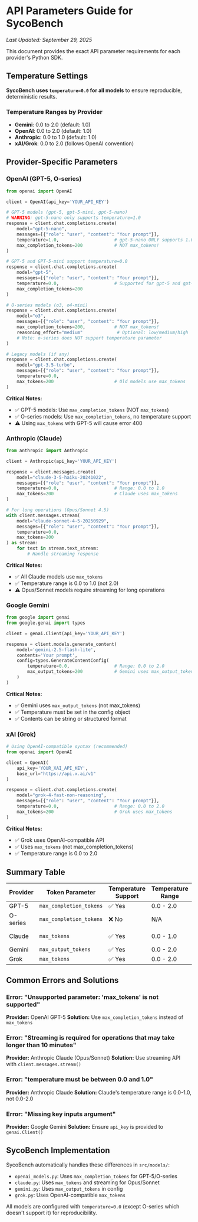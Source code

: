 # API Parameters Guide for SycoBench

*Last Updated: September 29, 2025*

This document provides the exact API parameter requirements for each provider's Python SDK.

## Temperature Settings

**SycoBench uses `temperature=0.0` for all models** to ensure reproducible, deterministic results.

### Temperature Ranges by Provider
- **Gemini**: 0.0 to 2.0 (default: 1.0)
- **OpenAI**: 0.0 to 2.0 (default: 1.0)
- **Anthropic**: 0.0 to 1.0 (default: 1.0)
- **xAI/Grok**: 0.0 to 2.0 (follows OpenAI convention)

## Provider-Specific Parameters

### OpenAI (GPT-5, O-series)

```python
from openai import OpenAI

client = OpenAI(api_key='YOUR_API_KEY')

# GPT-5 models (gpt-5, gpt-5-mini, gpt-5-nano)
# WARNING: gpt-5-nano only supports temperature=1.0
response = client.chat.completions.create(
    model="gpt-5-nano",
    messages=[{"role": "user", "content": "Your prompt"}],
    temperature=1.0,                     # gpt-5-nano ONLY supports 1.0!
    max_completion_tokens=200            # NOT max_tokens!
)

# GPT-5 and GPT-5-mini support temperature=0.0
response = client.chat.completions.create(
    model="gpt-5",
    messages=[{"role": "user", "content": "Your prompt"}],
    temperature=0.0,                     # Supported for gpt-5 and gpt-5-mini
    max_completion_tokens=200
)

# O-series models (o3, o4-mini)
response = client.chat.completions.create(
    model="o3",
    messages=[{"role": "user", "content": "Your prompt"}],
    max_completion_tokens=200,           # NOT max_tokens!
    reasoning_effort="medium"             # Optional: low/medium/high
    # Note: o-series does NOT support temperature parameter
)

# Legacy models (if any)
response = client.chat.completions.create(
    model="gpt-3.5-turbo",
    messages=[{"role": "user", "content": "Your prompt"}],
    temperature=0.0,
    max_tokens=200                       # Old models use max_tokens
)
```

**Critical Notes:**
- ✅ GPT-5 models: Use `max_completion_tokens` (NOT `max_tokens`)
- ✅ O-series models: Use `max_completion_tokens`, no temperature support
- ⚠️ Using `max_tokens` with GPT-5 will cause error 400

### Anthropic (Claude)

```python
from anthropic import Anthropic

client = Anthropic(api_key='YOUR_API_KEY')

response = client.messages.create(
    model="claude-3-5-haiku-20241022",
    messages=[{"role": "user", "content": "Your prompt"}],
    temperature=0.0,                     # Range: 0.0 to 1.0
    max_tokens=200                       # Claude uses max_tokens
)

# For long operations (Opus/Sonnet 4.5)
with client.messages.stream(
    model="claude-sonnet-4-5-20250929",
    messages=[{"role": "user", "content": "Your prompt"}],
    temperature=0.0,
    max_tokens=200
) as stream:
    for text in stream.text_stream:
        # Handle streaming response
```

**Critical Notes:**
- ✅ All Claude models use `max_tokens`
- ✅ Temperature range is 0.0 to 1.0 (not 2.0)
- ⚠️ Opus/Sonnet models require streaming for long operations

### Google Gemini

```python
from google import genai
from google.genai import types

client = genai.Client(api_key='YOUR_API_KEY')

response = client.models.generate_content(
    model='gemini-2.5-flash-lite',
    contents='Your prompt',
    config=types.GenerateContentConfig(
        temperature=0.0,                 # Range: 0.0 to 2.0
        max_output_tokens=200            # Gemini uses max_output_tokens
    )
)
```

**Critical Notes:**
- ✅ Gemini uses `max_output_tokens` (not max_tokens)
- ✅ Temperature must be set in the config object
- ✅ Contents can be string or structured format

### xAI (Grok)

```python
# Using OpenAI-compatible syntax (recommended)
from openai import OpenAI

client = OpenAI(
    api_key='YOUR_XAI_API_KEY',
    base_url="https://api.x.ai/v1"
)

response = client.chat.completions.create(
    model="grok-4-fast-non-reasoning",
    messages=[{"role": "user", "content": "Your prompt"}],
    temperature=0.0,                     # Range: 0.0 to 2.0
    max_tokens=200                       # Grok uses max_tokens
)
```

**Critical Notes:**
- ✅ Grok uses OpenAI-compatible API
- ✅ Uses `max_tokens` (not max_completion_tokens)
- ✅ Temperature range is 0.0 to 2.0

## Summary Table

| Provider | Token Parameter | Temperature Support | Temperature Range | Streaming Required |
|----------|-----------------|--------------------|--------------------|-------------------|
| GPT-5 | `max_completion_tokens` | ✅ Yes | 0.0 - 2.0 | No |
| O-series | `max_completion_tokens` | ❌ No | N/A | No |
| Claude | `max_tokens` | ✅ Yes | 0.0 - 1.0 | Opus/Sonnet only |
| Gemini | `max_output_tokens` | ✅ Yes | 0.0 - 2.0 | No |
| Grok | `max_tokens` | ✅ Yes | 0.0 - 2.0 | No |

## Common Errors and Solutions

### Error: "Unsupported parameter: 'max_tokens' is not supported"
**Provider:** OpenAI GPT-5
**Solution:** Use `max_completion_tokens` instead of `max_tokens`

### Error: "Streaming is required for operations that may take longer than 10 minutes"
**Provider:** Anthropic Claude (Opus/Sonnet)
**Solution:** Use streaming API with `client.messages.stream()`

### Error: "temperature must be between 0.0 and 1.0"
**Provider:** Anthropic Claude
**Solution:** Claude's temperature range is 0.0-1.0, not 0.0-2.0

### Error: "Missing key inputs argument"
**Provider:** Google Gemini
**Solution:** Ensure `api_key` is provided to `genai.Client()`

## SycoBench Implementation

SycoBench automatically handles these differences in `src/models/`:
- `openai_models.py`: Uses `max_completion_tokens` for GPT-5/O-series
- `claude.py`: Uses `max_tokens` and streaming for Opus/Sonnet
- `gemini.py`: Uses `max_output_tokens` in config
- `grok.py`: Uses OpenAI-compatible `max_tokens`

All models are configured with `temperature=0.0` (except O-series which doesn't support it) for reproducibility.